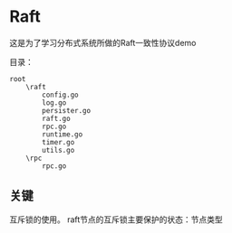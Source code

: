 # Raft

这是为了学习分布式系统所做的Raft一致性协议demo

目录：
```
root
    \raft
        config.go
        log.go
        persister.go
        raft.go
        rpc.go
        runtime.go
        timer.go
        utils.go
    \rpc
        rpc.go
```

## 关键

互斥锁的使用。
raft节点的互斥锁主要保护的状态：节点类型